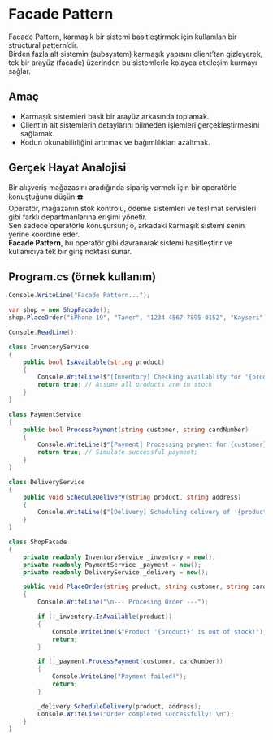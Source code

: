 ﻿# Facade Pattern

Facade Pattern, karmaşık bir sistemi basitleştirmek için kullanılan bir structural pattern’dir.  
Birden fazla alt sistemin (subsystem) karmaşık yapısını client’tan gizleyerek,  
tek bir arayüz (facade) üzerinden bu sistemlerle kolayca etkileşim kurmayı sağlar.

## Amaç

- Karmaşık sistemleri basit bir arayüz arkasında toplamak.  
- Client’ın alt sistemlerin detaylarını bilmeden işlemleri gerçekleştirmesini sağlamak.  
- Kodun okunabilirliğini artırmak ve bağımlılıkları azaltmak.

## Gerçek Hayat Analojisi

Bir alışveriş mağazasını aradığında sipariş vermek için bir operatörle konuştuğunu düşün ☎️  
Operatör, mağazanın stok kontrolü, ödeme sistemleri ve teslimat servisleri gibi farklı departmanlarına erişimi yönetir.  
Sen sadece operatörle konuşursun; o, arkadaki karmaşık sistemi senin yerine koordine eder.  
**Facade Pattern**, bu operatör gibi davranarak sistemi basitleştirir ve kullanıcıya tek bir giriş noktası sunar.

## Program.cs (örnek kullanım)

```csharp
Console.WriteLine("Facade Pattern...");

var shop = new ShopFacade();
shop.PlaceOrder("iPhone 19", "Taner", "1234-4567-7895-0152", "Kayseri");

Console.ReadLine();

class InventoryService
{
    public bool IsAvailable(string product)
    {
        Console.WriteLine($"[Inventory] Checking availablity for '{product}'...");
        return true; // Assume all products are in stock
    }
}

class PaymentService
{
    public bool ProcessPayment(string customer, string cardNumber)
    {
        Console.WriteLine($"[Payment] Processing payment for {customer} with card {cardNumber}...");
        return true; // Simulate successful payment;
    }
}

class DeliveryService
{
    public void ScheduleDelivery(string product, string address)
    {
        Console.WriteLine($"[Delivery] Scheduling delivery of '{product}' to {address}...");
    }
}

class ShopFacade
{
    private readonly InventoryService _inventory = new();
    private readonly PaymentService _payment = new();
    private readonly DeliveryService _delivery = new();

    public void PlaceOrder(string product, string customer, string cardNumber, string address)
    {
        Console.WriteLine("\n--- Procesing Order ---");

        if (!_inventory.IsAvailable(product))
        {
            Console.WriteLine($"Product '{product}' is out of stock!");
            return;
        }

        if (!_payment.ProcessPayment(customer, cardNumber))
        {
            Console.WriteLine("Payment failed!");
            return;
        }

        _delivery.ScheduleDelivery(product, address);
        Console.WriteLine("Order completed successfully! \n");
    }
}
```
